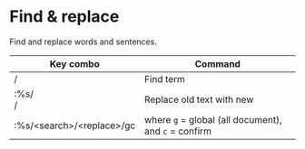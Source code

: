 # Find & replace

Find and replace words and sentences.

| Key combo | Command |
| --- | --- |
| /<search term> | Find term |
| :%s/<search term>/<replace with> | Replace old text with new |
| :%s/\<search\>/\<replace\>/gc  | where `g` = global (all document), and `c` = confirm |

